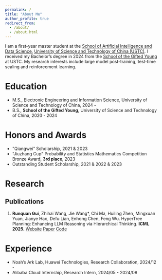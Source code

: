 ```yaml
---
permalink: /
title: "About Me"
author_profile: true
redirect_from: 
  - /about/
  - /about.html
---
```


I am a first-year master student at the [School of Artificial Intelligence and Data Science](https://saids.ustc.edu.cn/main.htm), [University of Science and Technology of China (USTC)](https://en.ustc.edu.cn/). I received my Bachelor’s degree in 2024 from the [School of the Gifted Young](https://sgy.ustc.edu.cn/main.htm) at USTC. My research interests include large model post-training, test-time scaling and reinforcement learning.

Education
======

- M.S., Electronic Engineering and Information Science, University of Science and Technology of China, 2024 - 
- B.S.,  **School of the Gifted Young**, University of Science and Technology of China, 2020 - 2024

Honors and Awards
======
- "Qiangwei" Scholarship, 2021 & 2023
- "Jiuzhang Cup" Probability and Statistics Mathematics Competition Bronze Award, **3rd place**, 2023
- Outstanding Student Scholarship, 2021 & 2022 & 2023

Research
======

Publications
------

1. **Runquan Gui**, Zhihai Wang, Jie Wang*, Chi Ma, Huiling Zhen, Mingxuan Yuan, Jianye Hao, Defu Lian, Enhong Chen, Feng Wu. HyperTree Planning: Enhancing LLM Reasoning via Hierarchical Thinking. **ICML 2025**. [Website](https://aintdoin.github.io/hypertree-planning.github.io/) [Paper](https://arxiv.org/pdf/2505.02322) [Code](https://github.com/aintdoin/hypertree-planning)


Experience
======

- Noah’s Ark Lab, Huawei Technologies, Research Collaboration, 2024/12 -
- Alibaba Cloud Internship, Research Intern, 2024/05 - 2024/08 